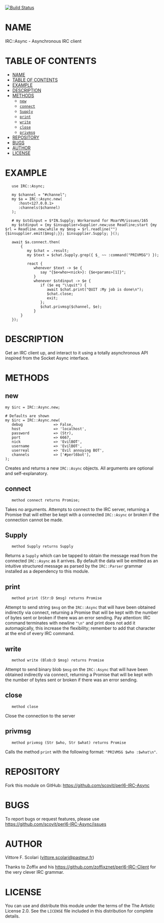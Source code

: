 [![Build Status](https://travis-ci.org/scovit/perl6-IRC-Async.svg)](https://travis-ci.org/scovit/perl6-IRC-Async)

# NAME

IRC::Async - Asynchronous IRC client

# TABLE OF CONTENTS
- [NAME](#name)
- [TABLE OF CONTENTS](#table-of-contents)
- [EXAMPLE](#example)
- [DESCRIPTION](#description)
- [METHODS](#methods)
    - [`new`](#new)
    - [`connect`](#connect)
    - [`Supply`](#supply)
    - [`print`](#print)
    - [`write`](#write)
    - [`close`](#close)
    - [`privmsg`](#privmsg)
- [REPOSITORY](#repository)
- [BUGS](#bugs)
- [AUTHOR](#author)
- [LICENSE](#license)

# EXAMPLE

```perl6
   use IRC::Async;

   my $channel = "#channel";
   my $a = IRC::Async.new(
      :host<127.0.0.1>
      :channels($channel)
   );

   # my $stdinput = $*IN.Supply; Workaround for MoarVM/issues/165
   my $stdinput = {my $insupplier=Supplier.new;use Readline;start {my $rl = Readline.new;while my $msg = $rl.readline("") {$insupplier.emit($msg);}}; $insupplier.Supply; }();

   await $a.connect.then(
       {
          my $chat = .result;
          my $text = $chat.Supply.grep({ $_ ~~ :command("PRIVMSG") });

          react {
             whenever $text -> $e {
                say "{$e<who><nick>}: {$e<params>[1]}";
             }
             whenever $stdinput -> $e {
                if ($e eq "\\quit") {
                   await $chat.print("QUIT :My job is done\n");
                   $chat.close;
                   exit;
                };
                $chat.privmsg($channel, $e);
             }
       }
   });

```

# DESCRIPTION

Get an IRC client up, and interact to it using a totally
asynchronous API inspired from the Socket Async interface.

# METHODS

## new

```perl6
my $irc = IRC::Async.new;
```

```perl6
# Defaults are shown
my $irc = IRC::Async.new(
   debug              => False,
   host               => 'localhost',
   password           => (Str),
   port               => 6667,
   nick               => 'EvilBOT',
   username           => 'EvilBOT',
   userreal           => 'Evil annoying BOT',
   channels           => ['#perl6bot'],
);
```

Creates and returns a new `IRC::Async` objects. All arguments are optional
and self-explanatory.

## connect

```perl6
   method connect returns Promise;
```

Takes no arguments. Attempts to connect to the IRC server, returning a
Promise that will either be kept with a connected `IRC::Async` or
broken if the connection cannot be made.

## Supply

```perl6
   method Supply returns Supply 
```

Returns a `Supply` which can be tapped to obtain the message read from
the connected `IRC::Async` as it arrives. By default the data will be
emitted as an intuitive structured message as parsed by the
`IRC::Parser` grammar installed as a dependency to this module.

## print

```perl6
   method print (Str:D $msg) returns Promise
```

Attempt to send string `$msg` on the `IRC::Async` that will have been
obtained indirectly via connect, returning a Promise that
will be kept with the number of bytes sent or broken if there was an
error sending. Pay attention: IRC command terminates
with newline `"\n"` and print does not add it automagically, this
increase the flexibility; remember to add that character at the end of
every IRC command.

## write

```perl6
   method write (Blob:D $msg) returns Promise
```

Attempt to send binary blob `$msg` on the `IRC::Async` that will have
been obtained indirectly via connect, returning a Promise
that will be kept with the number of bytes sent or broken if there was
an error sending.

## close

```perl6
   method close
```

Close the connection to the server

## privmsg

```perl6
   method privmsg (Str $who, Str $what) returns Promise
```

Calls the method `print` with the following format: `"PRIVMSG $who
:$what\n"`.

# REPOSITORY

Fork this module on GitHub:
https://github.com/scovit/perl6-IRC-Async

# BUGS

To report bugs or request features, please use
https://github.com/scovit/perl6-IRC-Async/issues

# AUTHOR

Vittore F. Scolari (vittore.scolari@pasteur.fr)

Thanks to Zoffix and his
https://github.com/zoffixznet/perl6-IRC-Client for the very clever IRC
grammar.

# LICENSE

You can use and distribute this module under the terms of the
The Artistic License 2.0. See the `LICENSE` file included in this
distribution for complete details.
